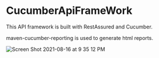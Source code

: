 # CucumberApiFrameWork

This API framework is built with RestAssured and Cucumber.

maven-cucumber-reporting is used to generate html reports.


![Screen Shot 2021-08-16 at 9 35 12 PM](https://user-images.githubusercontent.com/87215340/129664362-369e37f7-672a-47ec-8a3a-2bcc636b8449.png)
